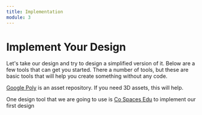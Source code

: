 ```yaml
---
title: Implementation
module: 3
---
```


# Implement Your Design

Let's take our design and try to design a simplified version of it. Below are a few tools that can get you started.  There a number of tools, but these are basic tools that will help you create something without any code.

<p><a href="https://poly.google.com/" target="_new">Google Poly</a> is an asset repository.  If you need 3D assets, this will help.</p>

<!--<p><a href="https://www.unitear.com/" target="_new">Unite AR</a> is a design tool that allows you to create AR experiences without code.</p>-->

<p>One design tool that we are going to use is <a href="https://edu.cospaces.io/" target="_new">Co Spaces Edu</a> to implement our first design</p>

<!--
<p><a href="https://vuforia.com/" target="_new">VuForia</a> is probably the most robust of all the tools.  It has a free trial version.

<p><a href="https://library.vuforia.com/articles/Training/getting-started-with-vuforia-in-unity.html#betas" target="_new"> Vuforia - Unity</a> is another way to integrate Vuforia.</p>

-->